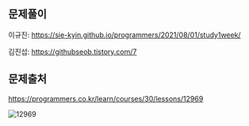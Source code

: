 ## 문제풀이
이규진: https://sie-kyin.github.io/programmers/2021/08/01/study1week/

김진섭: https://githubseob.tistory.com/7
## 문제출처
https://programmers.co.kr/learn/courses/30/lessons/12969

![12969](https://user-images.githubusercontent.com/83795383/128059612-ae0cfb68-2cd7-4e9c-a8cd-55334c2ae5c0.jpg)
